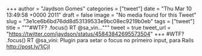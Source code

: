 
+++
author = "Jaydson Gomes"
categories = ["tweet"]
date = "Thu Mar 10 13:49:58 +0000 2011"
draft = false
image = "No media found for this Tweet"
slug = "3e1ce6b6bd76dd8d53139533e9bc08ec9219b0eb"
tags = ["tweet"]
title = """#WTF? .focus() RT @sa_vin..."""
tweet = true
tweet_url = "https://twitter.com/jaydson/status/45843842695573504"
+++
#WTF? .focus() RT @sa_vini: Plugin para setar o focus no primeiro input, para Rails http://post.ly/1jCjI
